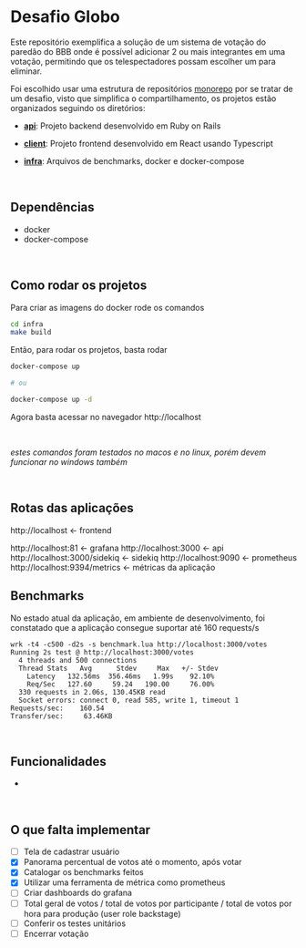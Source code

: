 # Desafio Globo

Este repositório exemplifica a solução de um sistema de votação do paredão do BBB onde é possível adicionar 2 ou mais integrantes em uma votação, permitindo que os telespectadores possam escolher um para eliminar.

Foi escolhido usar uma estrutura de repositórios [monorepo](https://en.wikipedia.org/wiki/Monorepo) por se tratar de um desafio, visto que simplifica o compartilhamento, os projetos estão organizados seguindo os diretórios:

- **[api](/api)**: Projeto backend desenvolvido em Ruby on Rails

- **[client](/client)**: Projeto frontend desenvolvido em React usando Typescript

- **[infra](/infra)**: Arquivos de benchmarks, docker e docker-compose

<br>

## Dependências

- docker
- docker-compose

<br>

## Como rodar os projetos

Para criar as imagens do docker rode os comandos

```bash
cd infra
make build
```

Então, para rodar os projetos, basta rodar

```bash
docker-compose up

# ou 

docker-compose up -d
```

Agora basta acessar no navegador http://localhost

<br>

_estes comandos foram testados no macos e no linux, porém devem funcionar no windows também_

<br>

## Rotas das aplicações

http://localhost <- frontend

http://localhost:81 <- grafana
http://localhost:3000 <- api
http://localhost:3000/sidekiq <- sidekiq
http://localhost:9090 <- prometheus
http://localhost:9394/metrics <- métricas da aplicação

## Benchmarks

No estado atual da aplicação, em ambiente de desenvolvimento, foi constatado que a aplicação consegue suportar até 160 requests/s

```
wrk -t4 -c500 -d2s -s benchmark.lua http://localhost:3000/votes
Running 2s test @ http://localhost:3000/votes
  4 threads and 500 connections
  Thread Stats   Avg      Stdev     Max   +/- Stdev
    Latency   132.56ms  356.46ms   1.99s    92.10%
    Req/Sec   127.60     59.24   190.00     76.00%
  330 requests in 2.06s, 130.45KB read
  Socket errors: connect 0, read 585, write 1, timeout 1
Requests/sec:    160.54
Transfer/sec:     63.46KB
```

<br>

## Funcionalidades
 - 

<br>

## O que falta implementar

- [ ] Tela de cadastrar usuário
- [x] Panorama percentual de votos até o momento, após votar
- [x] Catalogar os benchmarks feitos
- [x] Utilizar uma ferramenta de métrica como prometheus
- [ ] Criar dashboards do grafana
- [ ] Total geral de votos / total de votos por participante / total de votos por hora para produção (user role backstage)
- [ ] Conferir os testes unitários
- [ ] Encerrar votação
